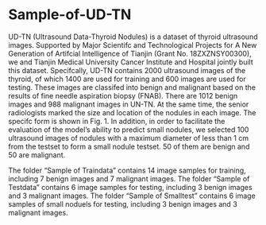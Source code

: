 # Sample-of-UD-TN
UD-TN (Ultrasound Data-Thyroid Nodules) is a dataset of thyroid ultrasound images. 
Supported by Major Scientifc and Technological Projects for A New Generation of Artifcial Intelligence of Tianjin (Grant No. 18ZXZNSY00300), we
and Tianjin Medical University Cancer Institute and Hospital jointly built this
dataset. Specifcally, UD-TN contains 2000 ultrasound images of the thyroid,
of which 1400 are used for training and 600 images are used for testing. These
images are classifed into benign and malignant based on the results of fine needle
aspiration biopsy (FNAB).
There are 1012 benign images and 988 malignant images in UN-TN. At the same
time, the senior radiologists marked the size and location of the nodules in each
image. The specifc form is shown in Fig. 1. In addition, in order to facilitate
the evaluation of the model’s ability to predict small nodules, we selected 100
ultrasound images of nodules with a maximum diameter of less than 1 cm from
the testset to form a small nodule testset. 50 of them are benign and 50 are
malignant.

The folder “Sample of Traindata” contains 14 image samples for training, including 7 benign images and 7 malignant images.
The folder “Sample of Testdata” contains 6 image samples for testing, including 3 benign images and 3 malignant images.
The folder “Sample of Smalltest” contains 6 image samples of small noduels for testing, including 3 benign images and 3 malignant images.
